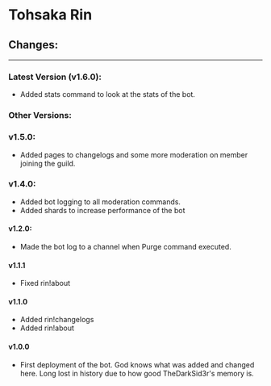 # Tohsaka Rin

## Changes:
-----

### Latest Version (v1.6.0):
-   Added stats command to look at the stats of the bot.

### Other Versions:

### v1.5.0:
-   Added pages to changelogs and some more moderation on member joining the guild.

### v1.4.0:
-   Added bot logging to all moderation commands.
-   Added shards to increase performance of the bot

#### v1.2.0:
-   Made the bot log to a channel when Purge command executed.

#### v1.1.1
-   Fixed rin!about

#### v1.1.0
-   Added rin!changelogs
-   Added rin!about

#### v1.0.0
-   First deployment of the bot. God knows what was added and changed here. Long lost in history due to how good TheDarkSid3r's memory is.